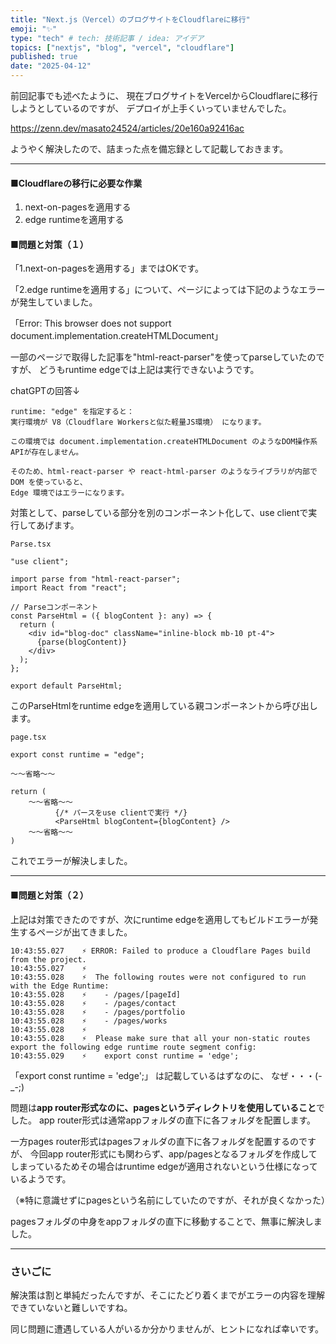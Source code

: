 ```yaml
---
title: "Next.js（Vercel）のブログサイトをCloudflareに移行"
emoji: "✨"
type: "tech" # tech: 技術記事 / idea: アイデア
topics: ["nextjs", "blog", "vercel", "cloudflare"]
published: true
date: "2025-04-12"
---
```


前回記事でも述べたように、
現在ブログサイトをVercelからCloudflareに移行しようとしているのですが、
デプロイが上手くいっていませんでした。

https://zenn.dev/masato24524/articles/20e160a92416ac

ようやく解決したので、詰まった点を備忘録として記載しておきます。

---

#### ■Cloudflareの移行に必要な作業
1. next-on-pagesを適用する
2. edge runtimeを適用する


#### ■問題と対策（１）
「1.next-on-pagesを適用する」まではOKです。

「2.edge runtimeを適用する」について、ページによっては下記のようなエラーが発生していました。

「Error: This browser does not support document.implementation.createHTMLDocument」

一部のページで取得した記事を"html-react-parser"を使ってparseしていたのですが、
どうもruntime edgeでは上記は実行できないようです。

chatGPTの回答↓
~~~
runtime: "edge" を指定すると：
実行環境が V8（Cloudflare Workersと似た軽量JS環境） になります。

この環境では document.implementation.createHTMLDocument のようなDOM操作系APIが存在しません。

そのため、html-react-parser や react-html-parser のようなライブラリが内部で DOM を使っていると、
Edge 環境ではエラーになります。
~~~

対策として、parseしている部分を別のコンポーネント化して、use clientで実行してあげます。

~~~
Parse.tsx

"use client";

import parse from "html-react-parser";
import React from "react";

// Parseコンポーネント
const ParseHtml = ({ blogContent }: any) => {
  return (
    <div id="blog-doc" className="inline-block mb-10 pt-4">
      {parse(blogContent)}
    </div>
  );
};

export default ParseHtml;
~~~

このParseHtmlをruntime edgeを適用している親コンポーネントから呼び出します。

~~~
page.tsx

export const runtime = "edge";

～～省略～～

return (
    ～～省略～～
          {/* パースをuse clientで実行 */}
          <ParseHtml blogContent={blogContent} />
    ～～省略～～
)
~~~

これでエラーが解決しました。

---

#### ■問題と対策（２）
上記は対策できたのですが、次にruntime edgeを適用してもビルドエラーが発生するページが出てきました。

~~~
10:43:55.027	⚡️ ERROR: Failed to produce a Cloudflare Pages build from the project.
10:43:55.027	⚡️ 
10:43:55.028	⚡️ 	The following routes were not configured to run with the Edge Runtime:
10:43:55.028	⚡️ 	  - /pages/[pageId]
10:43:55.028	⚡️ 	  - /pages/contact
10:43:55.028	⚡️ 	  - /pages/portfolio
10:43:55.028	⚡️ 	  - /pages/works
10:43:55.028	⚡️ 
10:43:55.028	⚡️ 	Please make sure that all your non-static routes export the following edge runtime route segment config:
10:43:55.029	⚡️ 	  export const runtime = 'edge';
~~~

「export const runtime = 'edge';」 は記載しているはずなのに、
なぜ・・・(-_-;)

問題は**app router形式なのに、pagesというディレクトリを使用していること**でした。
app router形式は通常appフォルダの直下に各フォルダを配置します。

一方pages router形式はpagesフォルダの直下に各フォルダを配置するのですが、
今回app router形式にも関わらず、app/pagesとなるフォルダを作成してしまっているためその場合はruntime edgeが適用されないという仕様になっているようです。

（※特に意識せずにpagesという名前にしていたのですが、それが良くなかった）

pagesフォルダの中身をappフォルダの直下に移動することで、無事に解決しました。

---

### さいごに
解決策は割と単純だったんですが、そこにたどり着くまでがエラーの内容を理解できていないと難しいですね。

同じ問題に遭遇している人がいるか分かりませんが、ヒントになれば幸いです。


